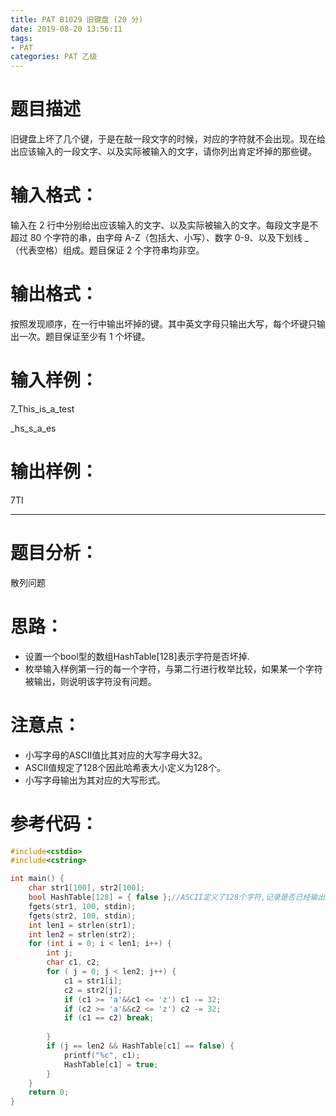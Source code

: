 ```yaml
---
title: PAT B1029 旧键盘 (20 分)
date: 2019-08-20 13:56:11
tags:
- PAT
categories: PAT 乙级
---
```

# 题目描述
旧键盘上坏了几个键，于是在敲一段文字的时候，对应的字符就不会出现。现在给出应该输入的一段文字、以及实际被输入的文字，请你列出肯定坏掉的那些键。
# 输入格式：
输入在 2 行中分别给出应该输入的文字、以及实际被输入的文字。每段文字是不超过 80 个字符的串，由字母 A-Z（包括大、小写）、数字 0-9、以及下划线 _（代表空格）组成。题目保证 2 个字符串均非空。
# 输出格式：
按照发现顺序，在一行中输出坏掉的键。其中英文字母只输出大写，每个坏键只输出一次。题目保证至少有 1 个坏键。
# 输入样例：
7_This_is_a_test

_hs_s_a_es
# 输出样例：
7TI
<hr/>

# 题目分析：
散列问题 
# 思路：
- 设置一个bool型的数组HashTable[128]表示字符是否坏掉.
- 枚举输入样例第一行的每一个字符，与第二行进行枚举比较，如果某一个字符被输出，则说明该字符没有问题。

# 注意点：
- 小写字母的ASCII值比其对应的大写字母大32。
- ASCII值规定了128个因此哈希表大小定义为128个。
- 小写字母输出为其对应的大写形式。

# 参考代码：
``` c++
#include<cstdio>
#include<cstring>

int main() {
	char str1[100], str2[100];
	bool HashTable[128] = { false };//ASCII定义了128个字符,记录是否已经输出
	fgets(str1, 100, stdin);
	fgets(str2, 100, stdin);
	int len1 = strlen(str1);
	int len2 = strlen(str2);
	for (int i = 0; i < len1; i++) {
		int j;
		char c1, c2;
		for ( j = 0; j < len2; j++) {
			c1 = str1[i];
			c2 = str2[j];
			if (c1 >= 'a'&&c1 <= 'z') c1 -= 32;
			if (c2 >= 'a'&&c2 <= 'z') c2 -= 32;
			if (c1 == c2) break;
		
		}
		if (j == len2 && HashTable[c1] == false) {
			printf("%c", c1);
			HashTable[c1] = true;
		}
	}
	return 0;
}
```